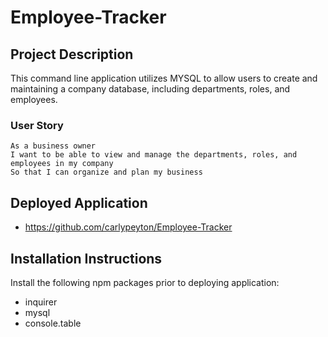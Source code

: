 # Employee-Tracker

## Project Description
This command line application utilizes MYSQL to allow users to create and maintaining a company database, including departments, roles, and employees. 

### User Story
```
As a business owner
I want to be able to view and manage the departments, roles, and employees in my company
So that I can organize and plan my business
```

## Deployed Application
* https://github.com/carlypeyton/Employee-Tracker

## Installation Instructions
Install the following npm packages prior to deploying application:
* inquirer
* mysql
* console.table